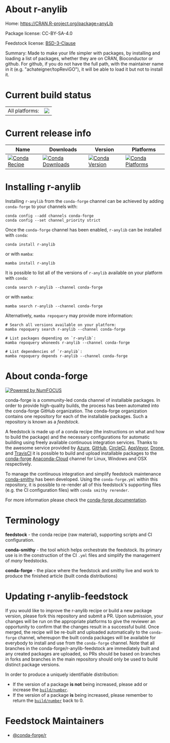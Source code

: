 About r-anylib
==============

Home: https://CRAN.R-project.org/package=anyLib

Package license: CC-BY-SA-4.0

Feedstock license: [BSD-3-Clause](https://github.com/conda-forge/r-anylib-feedstock/blob/main/LICENSE.txt)

Summary: Made to make your life simpler with packages, by installing and loading a list of packages, whether they are on CRAN, Bioconductor or github. For github, if you do not have the full path, with the maintainer name in it (e.g. "achateigner/topReviGO"), it will be able to load it but not to install it.

Current build status
====================


<table><tr><td>All platforms:</td>
    <td>
      <a href="https://dev.azure.com/conda-forge/feedstock-builds/_build/latest?definitionId=13000&branchName=main">
        <img src="https://dev.azure.com/conda-forge/feedstock-builds/_apis/build/status/r-anylib-feedstock?branchName=main">
      </a>
    </td>
  </tr>
</table>

Current release info
====================

| Name | Downloads | Version | Platforms |
| --- | --- | --- | --- |
| [![Conda Recipe](https://img.shields.io/badge/recipe-r--anylib-green.svg)](https://anaconda.org/conda-forge/r-anylib) | [![Conda Downloads](https://img.shields.io/conda/dn/conda-forge/r-anylib.svg)](https://anaconda.org/conda-forge/r-anylib) | [![Conda Version](https://img.shields.io/conda/vn/conda-forge/r-anylib.svg)](https://anaconda.org/conda-forge/r-anylib) | [![Conda Platforms](https://img.shields.io/conda/pn/conda-forge/r-anylib.svg)](https://anaconda.org/conda-forge/r-anylib) |

Installing r-anylib
===================

Installing `r-anylib` from the `conda-forge` channel can be achieved by adding `conda-forge` to your channels with:

```
conda config --add channels conda-forge
conda config --set channel_priority strict
```

Once the `conda-forge` channel has been enabled, `r-anylib` can be installed with `conda`:

```
conda install r-anylib
```

or with `mamba`:

```
mamba install r-anylib
```

It is possible to list all of the versions of `r-anylib` available on your platform with `conda`:

```
conda search r-anylib --channel conda-forge
```

or with `mamba`:

```
mamba search r-anylib --channel conda-forge
```

Alternatively, `mamba repoquery` may provide more information:

```
# Search all versions available on your platform:
mamba repoquery search r-anylib --channel conda-forge

# List packages depending on `r-anylib`:
mamba repoquery whoneeds r-anylib --channel conda-forge

# List dependencies of `r-anylib`:
mamba repoquery depends r-anylib --channel conda-forge
```


About conda-forge
=================

[![Powered by
NumFOCUS](https://img.shields.io/badge/powered%20by-NumFOCUS-orange.svg?style=flat&colorA=E1523D&colorB=007D8A)](https://numfocus.org)

conda-forge is a community-led conda channel of installable packages.
In order to provide high-quality builds, the process has been automated into the
conda-forge GitHub organization. The conda-forge organization contains one repository
for each of the installable packages. Such a repository is known as a *feedstock*.

A feedstock is made up of a conda recipe (the instructions on what and how to build
the package) and the necessary configurations for automatic building using freely
available continuous integration services. Thanks to the awesome service provided by
[Azure](https://azure.microsoft.com/en-us/services/devops/), [GitHub](https://github.com/),
[CircleCI](https://circleci.com/), [AppVeyor](https://www.appveyor.com/),
[Drone](https://cloud.drone.io/welcome), and [TravisCI](https://travis-ci.com/)
it is possible to build and upload installable packages to the
[conda-forge](https://anaconda.org/conda-forge) [Anaconda-Cloud](https://anaconda.org/)
channel for Linux, Windows and OSX respectively.

To manage the continuous integration and simplify feedstock maintenance
[conda-smithy](https://github.com/conda-forge/conda-smithy) has been developed.
Using the ``conda-forge.yml`` within this repository, it is possible to re-render all of
this feedstock's supporting files (e.g. the CI configuration files) with ``conda smithy rerender``.

For more information please check the [conda-forge documentation](https://conda-forge.org/docs/).

Terminology
===========

**feedstock** - the conda recipe (raw material), supporting scripts and CI configuration.

**conda-smithy** - the tool which helps orchestrate the feedstock.
                   Its primary use is in the construction of the CI ``.yml`` files
                   and simplify the management of *many* feedstocks.

**conda-forge** - the place where the feedstock and smithy live and work to
                  produce the finished article (built conda distributions)


Updating r-anylib-feedstock
===========================

If you would like to improve the r-anylib recipe or build a new
package version, please fork this repository and submit a PR. Upon submission,
your changes will be run on the appropriate platforms to give the reviewer an
opportunity to confirm that the changes result in a successful build. Once
merged, the recipe will be re-built and uploaded automatically to the
`conda-forge` channel, whereupon the built conda packages will be available for
everybody to install and use from the `conda-forge` channel.
Note that all branches in the conda-forge/r-anylib-feedstock are
immediately built and any created packages are uploaded, so PRs should be based
on branches in forks and branches in the main repository should only be used to
build distinct package versions.

In order to produce a uniquely identifiable distribution:
 * If the version of a package **is not** being increased, please add or increase
   the [``build/number``](https://docs.conda.io/projects/conda-build/en/latest/resources/define-metadata.html#build-number-and-string).
 * If the version of a package **is** being increased, please remember to return
   the [``build/number``](https://docs.conda.io/projects/conda-build/en/latest/resources/define-metadata.html#build-number-and-string)
   back to 0.

Feedstock Maintainers
=====================

* [@conda-forge/r](https://github.com/conda-forge/r/)

